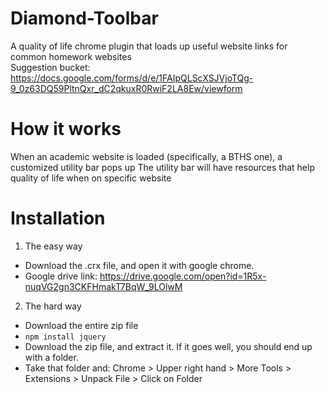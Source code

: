 # Diamond-Toolbar
A quality of life chrome plugin that loads up useful website links for common homework websites<br />
Suggestion bucket: https://docs.google.com/forms/d/e/1FAIpQLScXSJVjoTQg-9_0z63DQ59PltnQxr_dC2qkuxR0RwiF2LA8Ew/viewform
# How it works
When an academic website is loaded (specifically, a BTHS one), a customized utility bar pops up
The utility bar will have resources that help quality of life when on specific website
# Installation
1) The easy way
- Download the .crx file, and open it with google chrome.
- Google drive link: https://drive.google.com/open?id=1R5x-nuqVG2gn3CKFHmakT7BqW_9LOlwM
2) The hard way 
- Download the entire zip file
- `npm install jquery`
- Download the zip file, and extract it. If it goes well, you should end up with a folder. 
- Take that folder and: Chrome > Upper right hand > More Tools > Extensions > Unpack File > Click on Folder
